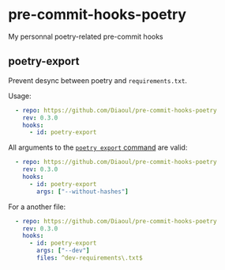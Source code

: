 # pre-commit-hooks-poetry
My personnal poetry-related pre-commit hooks

## poetry-export
Prevent desync between poetry and `requirements.txt`.

Usage:
```yaml
  - repo: https://github.com/Diaoul/pre-commit-hooks-poetry
    rev: 0.3.0
    hooks:
      - id: poetry-export
```

All arguments to the [`poetry export` command](https://python-poetry.org/docs/cli/#export) are valid:
```yaml
  - repo: https://github.com/Diaoul/pre-commit-hooks-poetry
    rev: 0.3.0
    hooks:
      - id: poetry-export
        args: ["--without-hashes"]
```

For a another file:
```yaml
  - repo: https://github.com/Diaoul/pre-commit-hooks-poetry
    rev: 0.3.0
    hooks:
      - id: poetry-export
        args: ["--dev"]
        files: ^dev-requirements\.txt$
```
